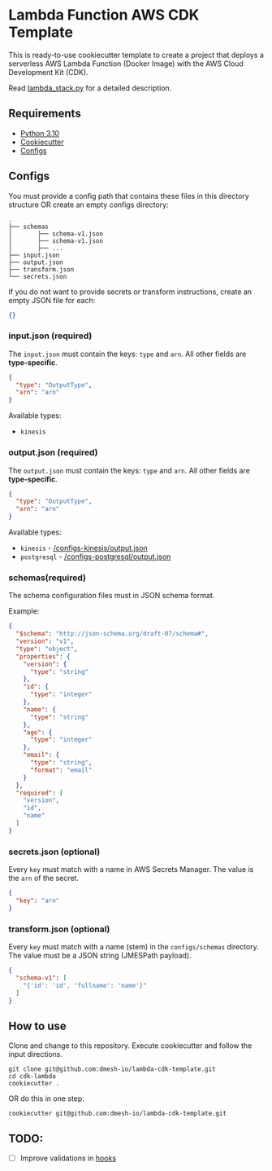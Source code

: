 # Lambda Function AWS CDK Template

This is ready-to-use cookiecutter template to create a project that deploys a serverless AWS Lambda Function (Docker
Image) with the AWS Cloud Development Kit (CDK).

Read [lambda_stack.py](%7B%7Bcookiecutter.REPO_NAME%7D%7D%2Flambda_stack.py) for a detailed description.

## Requirements

- [Python 3.10](https://www.python.org/downloads/)
- [Cookiecutter](https://github.com/cookiecutter/cookiecutter)
- [Configs](#configs)

## Configs

You must provide a config path that contains these files in this directory structure
OR create an empty configs directory:

```text
.
├── schemas
│       ├── schema-v1.json
│       ├── schema-v1.json
│       ├── ...
├── input.json
├── output.json
├── transform.json
└── secrets.json
```

If you do not want to provide secrets or transform instructions, create an empty JSON file for each:

```json
{}
```

### input.json (required)

The `input.json` must contain the keys: `type` and `arn`.
All other fields are **type-specific**.

```json
{
  "type": "OutputType",
  "arn": "arn"
}
```

Available types:

- `kinesis`

### output.json (required)

The `output.json` must contain the keys: `type` and `arn`.
All other fields are **type-specific**.

```json
{
  "type": "OutputType",
  "arn": "arn"
}
```

Available types:

- `kinesis` - [/configs-kinesis/output.json](%7B%7Bcookiecutter.REPO_NAME%7D%7D%2Fconfigs-kinesis%2Foutput.json)
- `postgresql` - [/configs-postgresql/output.json](%7B%7Bcookiecutter.REPO_NAME%7D%7D%2Fconfigs-postgresql%2Fconfigs-kinesis%2Foutput.json)

### schemas(required)

The schema configuration files must in JSON schema format.

Example:

```json
{
  "$schema": "http://json-schema.org/draft-07/schema#",
  "version": "v1",
  "type": "object",
  "properties": {
    "version": {
      "type": "string"
    },
    "id": {
      "type": "integer"
    },
    "name": {
      "type": "string"
    },
    "age": {
      "type": "integer"
    },
    "email": {
      "type": "string",
      "format": "email"
    }
  },
  "required": [
    "version",
    "id",
    "name"
  ]
}
```


### secrets.json (optional)

Every `key` must match with a name in AWS Secrets Manager.
The value is the `arn` of the secret.

```json
{
  "key": "arn"
}
```

### transform.json (optional)

Every `key` must match with a name (stem) in the `configs/schemas` directory.
The value must be a JSON string (JMESPath payload).

```json
{
  "schema-v1": [
    "{'id': 'id', 'fullname': 'name'}"
  ]
}
```

## How to use

Clone and change to this repository. Execute cookiecutter and follow the input directions.

```shell
git clone git@github.com:dmesh-io/lambda-cdk-template.git
cd cdk-lambda
cookiecutter .
```

OR do this in one step:

```shell
cookiecutter git@github.com:dmesh-io/lambda-cdk-template.git
```

## TODO:

- [ ] Improve validations in [hooks](hooks)

